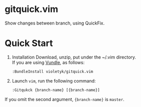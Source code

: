 # gitquick.vim
Show changes between branch, using QuickFix.

# Quick Start
1. Installation
Download, unzip, put under the ~/.vim directory.  
If you are using [Vundle](http://github.com/gmarik/vundle), as follows:

    ```vim
    :BundleInstall violetyk/gitquick.vim
    ```

2. Launch `vim`, run the following command:
    ```vim
    :Gitqukck {branch-name} [{branch-name}]
    ```

If you omit the second argument, `{branch-name}` is `master`.  
